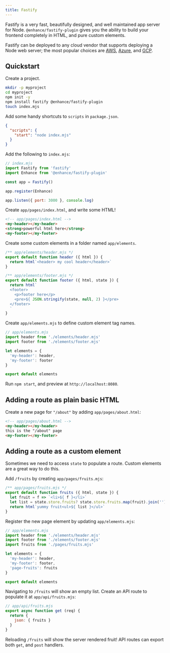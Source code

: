 ```yaml
---
title: Fastify
---
```


Fastify is a very fast, beautifully designed, and well maintained app server for Node. `@enhance/fastify-plugin` gives you the ability to build your frontend completely in HTML, and pure custom elements. 

Fastify can be deployed to any cloud vendor that supports deploying a Node web server; the most popular choices are [AWS](https://aws.amazon.com/getting-started/hands-on/deploy-nodejs-web-app/), [Azure](https://docs.microsoft.com/en-us/azure/app-service/quickstart-nodejs?tabs=linux&pivots=development-environment-vscode), and [GCP](https://cloud.google.com/run/docs/quickstarts/build-and-deploy/deploy-nodejs-service).

## Quickstart

Create a project.

```bash
mkdir -p myproject 
cd myproject
npm init -y
npm install fastify @enhance/fastify-plugin
touch index.mjs
```

Add some handy shortcuts to `scripts` in `package.json`.

```json
{
  "scripts": {
    "start": "node index.mjs"
  }
}
```

Add the following to `index.mjs`:

```javascript
// index.mjs
import Fastify from 'fastify'
import Enhance from '@enhance/fastify-plugin'

const app = Fastify()

app.register(Enhance)

app.listen({ port: 3000 }, console.log)
```

Create `app/pages/index.html`, and write some HTML!

```html
<!-- app/pages/index.html -->
<my-header></my-header>
<strong>powerful html here</strong>
<my-footer></my-footer>
```

Create some custom elements in a folder named `app/elements`.

```javascript
/** app/elements/header.mjs */
export default function header ({ html }) {
  return html`<header> my cool header</header>`
}
```

```javascript
/** app/elements/footer.mjs */
export default function footer ({ html, state }) {
  return html`
  <footer>
    <p>footer here</p>
    <pre>${ JSON.stringify(state, null, 2) }</pre>
  </footer>
  `
}
```

Create `app/elements.mjs` to define custom element tag names.

```javascript
// app/elements.mjs
import header from './elements/header.mjs'
import footer from './elements/footer.mjs'

let elements = {
  'my-header': header,
  'my-footer': footer
}

export default elements
```

Run `npm start`, and preview at `http://localhost:8080`.


## Adding a route as plain basic HTML

Create a new page for `"/about"` by adding `app/pages/about.html`:

```html
<!-- app/pages/about.html -->
<my-header></my-header>
this is the "/about" page
<my-footer></my-footer>
```

## Adding a route as a custom element

Sometimes we need to access `state` to populate a route. Custom elements are a great way to do this.

Add `/fruits` by creating `app/pages/fruits.mjs`:

```javascript
/** app/pages/fruits.mjs */
export default function fruits ({ html, state }) {
  let fruit = f => `<li>${ f }</li>`
  let list = state.store.fruits? state.store.fruits.map(fruit).join('') : []
  return html`yummy fruit<ul>${ list }</ul>`
}
```

Register the new page element by updating `app/elements.mjs`:

```javascript
// app/elements.mjs
import header from './elements/header.mjs'
import footer from './elements/footer.mjs'
import fruits from './pages/fruits.mjs'

let elements = {
  'my-header': header,
  'my-footer': footer,
  'page-fruits': fruits
}

export default elements
```

Navigating to `/fruits` will show an empty list. Create an API route to populate it at `app/api/fruits.mjs`:

```javascript
// app/api/fruits.mjs
export async function get (req) {
  return {
    json: { fruits }
  }
}
```

Reloading `/fruits` will show the server rendered fruit! API routes can export both `get`, and `post` handlers.
